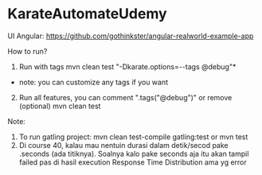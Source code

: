 # KarateAutomateUdemy

UI Angular: https://github.com/gothinkster/angular-realworld-example-app

How to run?
1) Run with tags
mvn clean test "-Dkarate.options=--tags @debug"*
* note: you can customize any tags if you want

2) Run all features, you can comment ".tags("@debug")" or remove (optional)
mvn clean test

Note: 
1) To run gatling project: mvn clean test-compile gatling:test or mvn test
2) Di course 40, kalau mau nentuin durasi dalam detik/secod pake .seconds (ada titiknya). Soalnya kalo pake seconds aja itu akan tampil failed pas di hasil execution Response Time Distribution ama yg error

